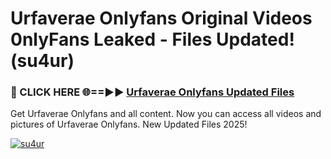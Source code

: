 # Urfaverae Onlyfans Original Videos 0nlyFans Leaked - Files Updated! (su4ur)

<h3>🔴 CLICK HERE 🌐==►► <a href="https://tinyurl.com/ehrbuxhb" rel="nofollow">Urfaverae Onlyfans Updated Files</a></h3>

Get Urfaverae Onlyfans and all content. Now you can access all videos and pictures of Urfaverae Onlyfans. New Updated Files 2025!

[![su4ur](https://i.imgur.com/lVYEuWS.gif)](https://tinyurl.com/ehrbuxhb)
